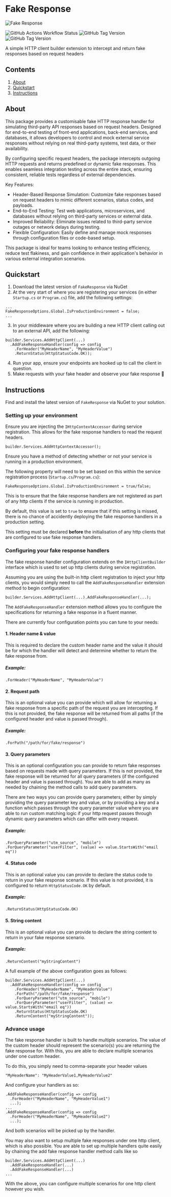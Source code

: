 # Fake Response
![Fake Response](assets/fakeresponse.png "Fake Response")

![GitHub Actions Workflow Status](https://img.shields.io/github/actions/workflow/status/damonjames/fake-response/ci.yml)
![GitHub Tag Version](https://img.shields.io/github/v/tag/DamonJames/fake-response)
![GitHub Tag Version](https://img.shields.io/nuget/dt/FakeResponse)

A simple HTTP client builder extension to intercept and return fake responses based on request headers

## Contents

1. [About](#about)
2. [Quickstart](#quickstart)
3. [Instructions](#instructions)

## About

This package provides a customisable fake HTTP response handler for simulating third-party API responses based on request headers. Designed for end-to-end testing of front-end applications, back-end services, and databases, it allows developers to control and mock external service responses without relying on real third-party systems, test data, or their availability.

By configuring specific request headers, the package intercepts outgoing HTTP requests and returns predefined or dynamic fake responses. This enables seamless integration testing across the entire stack, ensuring consistent, reliable tests regardless of external dependencies.

Key Features:

- Header-Based Response Simulation: Customize fake responses based on request headers to mimic different scenarios, status codes, and payloads.
- End-to-End Testing: Test web applications, microservices, and databases without relying on third-party services or external data.
- Improved Reliability: Eliminate issues related to third-party service outages or network delays during testing.
- Flexible Configuration: Easily define and manage mock responses through configuration files or code-based setup.

This package is ideal for teams looking to enhance testing efficiency, reduce test flakiness, and gain confidence in their application's behavior in various external integration scenarios.

## Quickstart
1. Download the latest version of `FakeResponse` via NuGet
2. At the very start of where you are registering your services (in either `Startup.cs` or `Program.cs`) file, add the following settings:

```
...
FakeResponseOptions.Global.IsProductionEnvironment = false;
...
```

3. In your middleware where you are building a new HTTP client calling out to an external API, add the following:

```
builder.Services.AddHttpClient(...)
  .AddFakeResponseHandler(config => config
    .ForHeader("MyHeaderName", "MyHeaderValue")
    .ReturnStatus(HttpStatusCode.OK));
```

4. Run your app, ensure your endpoints are hooked up to call the client in question.
5. Make requests with your fake header and observe your fake response 🎉

## Instructions
Find and install the latest version of `FakeResponse` via NuGet to your solution.

### Setting up your environment
Ensure you are injecting the `IHttpContextAccessor` during service registration. This allows for the fake response handlers to read the request headers.
```
builder.Services.AddHttpContextAccessor();
```

Ensure you have a method of detecting whether or not your service is running in a production environment.

The following property will need to be set based on this within the service registration process (`Startup.cs`/`Program.cs`):

```
FakeResponseOptions.Global.IsProductionEnvironment = true/false;
```

This is to ensure that the fake response handlers are not registered as part of any http clients if the service is running in production.

By default, this value is set to `true` to ensure that if this setting is missed, there is no chance of accidently deploying the fake response handlers in a production setting.

This setting must be declared **before** the initialisation of any http clients that are configured to use fake response handlers.

### Configuring your fake response handlers
The fake response handler configuration extends on the `IHttpClientBuilder` interface which is used to set up http clients during service registration.

Assuming you are using the built-in http client registration to inject your http clients, you would simply need to call the `AddFakeResponseHandler` extension method to begin configuration:

```
builder.Services.AddHttpClient(...).AddFakeResponseHandler(...);
```

The `AddFakeResponseHandler` extension method allows you to configure the specifications for returning a fake response in a fluent manner.

There are currently four configuration points you can tune to your needs:

#### 1. Header name & value
This is required to declare the custom header name and the value it should be for which the handler will detect and determine whether to return the fake response from.

##### Example:
```
.ForHeader("MyHeaderName", "MyHeaderValue")
```

#### 2. Request path
This is an optional value you can provide which will allow for returning a fake response from a specific path of the request you are intercepting. If this is not provided, the fake response will be returned from all paths (if the configured header and value is passed through).

##### Example:
```
.ForPath("/path/for/fake/response")
```

#### 3. Query parameters
This is an optional configuration you can provide to return fake responses based on requests made with query parameters. If this is not provided, the fake response will be returned for all query parameters (if the configured header and value is passed through). You are able to add as many as needed by chaining the method calls to add query parameters.

There are two ways you can provide query parameters; either by simply providing the query parameter key and value, or by providing a key and a function which passes through the query parameter value where you are able to run custom matching logic if your http request passes through dynamic query parameters which can differ with every request.

##### Example:
```
.ForQueryParameter("utm_source", "mobile")
.ForQueryParameter("userFilter", (value) => value.StartsWith("email eq"))
```

#### 4. Status code
This is an optional value you can provide to declare the status code to return in your fake response scenario. If this value is not provided, it is configured to return `HttpStatusCode.OK` by default.

##### Example:
```
.ReturnStatus(HttpStatusCode.OK)
```

#### 5. String content
This is an optional value you can provide to declare the string content to return in your fake response scenario.

##### Example:
```
.ReturnContent("myStringContent")
```

A full example of the above configuration goes as follows:
```
builder.Services.AddHttpClient(...)
  .AddFakeResponseHandler(config => config
    .ForHeader("MyHeaderName", "MyHeaderValue")
    .ForPath("/path/for/fake/response")
    .ForQueryParameter("utm_source", "mobile")
    .ForQueryParameter("userFilter", (value) => value.StartsWith("email eq"))
    .ReturnStatus(HttpStatusCode.OK)
    .ReturnContent("myStringContent"));
```

### Advance usage
The fake response handler is built to handle multiple scenarios. The value of the custom header should represent the scenario(s) you are returning the fake response for. With this, you are able to declare multiple scenarios under one custom header.

To do this, you simply need to comma-separate your header values
```
"MyHeaderName": "MyHeaderValue1,MyHeaderValue2"
```
And configure your handlers as so:
```
.AddFakeResponseHandler(config => config
  .ForHeader("MyHeaderName", "MyHeaderValue1")
  ...);
...
.AddFakeResponseHandler(config => config
  .ForHeader("MyHeaderName", "MyHeaderValue2")
  ...);
```
And both scenarios will be picked up by the handler.

You may also want to setup multiple fake responses under one http client, which is also possible. You are able to set up multiple handlers quite easily by chaining the add fake response handler method calls like so
```
builder.Services.AddHttpClient(...)
  .AddFakeResponseHandler(...)
  .AddFakeResponseHandler(...)
...
```
With the above, you can configure multiple scenarios for one http client however you wish.